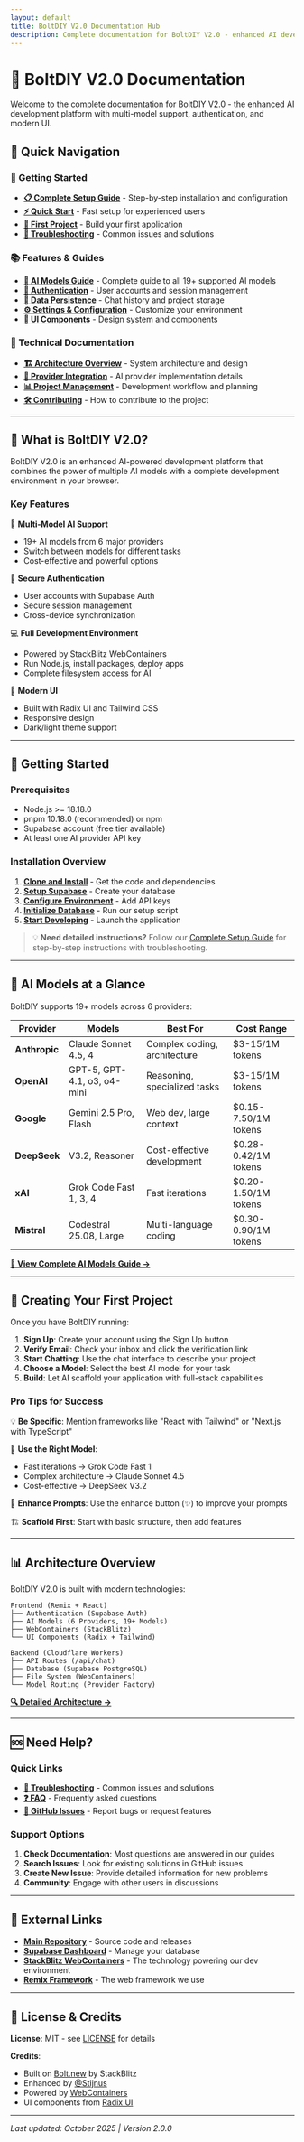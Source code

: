 ```yaml
---
layout: default
title: BoltDIY V2.0 Documentation Hub
description: Complete documentation for BoltDIY V2.0 - enhanced AI development platform with multi-model support
---
```


# 📖 BoltDIY V2.0 Documentation

Welcome to the complete documentation for BoltDIY V2.0 - the enhanced AI development platform with multi-model support, authentication, and modern UI.

## 🚀 Quick Navigation

### 🏁 Getting Started
- **[📋 Complete Setup Guide](../SETUP_GUIDE.md)** - Step-by-step installation and configuration
- **[⚡ Quick Start](../README.md#-installation--setup)** - Fast setup for experienced users
- **[🎯 First Project](#creating-your-first-project)** - Build your first application
- **[🐛 Troubleshooting](./troubleshooting.md)** - Common issues and solutions

### 📚 Features & Guides
- **[🤖 AI Models Guide](./ai-models.md)** - Complete guide to all 19+ supported AI models
- **[🔐 Authentication](./authentication.md)** - User accounts and session management
- **[💾 Data Persistence](./data-persistence.md)** - Chat history and project storage
- **[⚙️ Settings & Configuration](./configuration.md)** - Customize your environment
- **[🎨 UI Components](./DESIGN_SYSTEM.md)** - Design system and components

### 🔧 Technical Documentation
- **[🏗️ Architecture Overview](./CURRENT_ARCHITECTURE.md)** - System architecture and design
- **[🔌 Provider Integration](../MULTI_MODEL_IMPLEMENTATION_SUMMARY.md)** - AI provider implementation details
- **[📊 Project Management](./PROJECT_MANAGEMENT.md)** - Development workflow and planning
- **[🛠️ Contributing](../CONTRIBUTING.md)** - How to contribute to the project

---

## 🌟 What is BoltDIY V2.0?

BoltDIY V2.0 is an enhanced AI-powered development platform that combines the power of multiple AI models with a complete development environment in your browser.

### Key Features

🤖 **Multi-Model AI Support**
- 19+ AI models from 6 major providers
- Switch between models for different tasks
- Cost-effective and powerful options

🔐 **Secure Authentication**
- User accounts with Supabase Auth
- Secure session management
- Cross-device synchronization

💻 **Full Development Environment**
- Powered by StackBlitz WebContainers
- Run Node.js, install packages, deploy apps
- Complete filesystem access for AI

🎨 **Modern UI**
- Built with Radix UI and Tailwind CSS
- Responsive design
- Dark/light theme support

---

## 🚀 Getting Started

### Prerequisites
- Node.js >= 18.18.0
- pnpm 10.18.0 (recommended) or npm
- Supabase account (free tier available)
- At least one AI provider API key

### Installation Overview

1. **[Clone and Install](../SETUP_GUIDE.md#step-1-clone-and-install)** - Get the code and dependencies
2. **[Setup Supabase](../SETUP_GUIDE.md#step-2-create-supabase-project)** - Create your database
3. **[Configure Environment](../SETUP_GUIDE.md#step-4-configure-environment-variables)** - Add API keys
4. **[Initialize Database](../SETUP_GUIDE.md#step-5-set-up-database-the-easy-way-)** - Run our setup script
5. **[Start Developing](../SETUP_GUIDE.md#step-8-start-developing-)** - Launch the application

> 💡 **Need detailed instructions?** Follow our [Complete Setup Guide](../SETUP_GUIDE.md) for step-by-step instructions with troubleshooting.

---

## 🤖 AI Models at a Glance

BoltDIY supports 19+ models across 6 providers:

| Provider | Models | Best For | Cost Range |
|----------|--------|----------|------------|
| **Anthropic** | Claude Sonnet 4.5, 4 | Complex coding, architecture | $3-15/1M tokens |
| **OpenAI** | GPT-5, GPT-4.1, o3, o4-mini | Reasoning, specialized tasks | $3-15/1M tokens |
| **Google** | Gemini 2.5 Pro, Flash | Web dev, large context | $0.15-7.50/1M tokens |
| **DeepSeek** | V3.2, Reasoner | Cost-effective development | $0.28-0.42/1M tokens |
| **xAI** | Grok Code Fast 1, 3, 4 | Fast iterations | $0.20-1.50/1M tokens |
| **Mistral** | Codestral 25.08, Large | Multi-language coding | $0.30-0.90/1M tokens |

**[📖 View Complete AI Models Guide →](./ai-models.md)**

---

## 🎯 Creating Your First Project

Once you have BoltDIY running:

1. **Sign Up**: Create your account using the Sign Up button
2. **Verify Email**: Check your inbox and click the verification link
3. **Start Chatting**: Use the chat interface to describe your project
4. **Choose a Model**: Select the best AI model for your task
5. **Build**: Let AI scaffold your application with full-stack capabilities

### Pro Tips for Success

💡 **Be Specific**: Mention frameworks like "React with Tailwind" or "Next.js with TypeScript"

🔄 **Use the Right Model**: 
- Fast iterations → Grok Code Fast 1
- Complex architecture → Claude Sonnet 4.5
- Cost-effective → DeepSeek V3.2

📝 **Enhance Prompts**: Use the enhance button (✨) to improve your prompts

🏗️ **Scaffold First**: Start with basic structure, then add features

---

## 📊 Architecture Overview

BoltDIY V2.0 is built with modern technologies:

```
Frontend (Remix + React)
├── Authentication (Supabase Auth)
├── AI Models (6 Providers, 19+ Models)
├── WebContainers (StackBlitz)
└── UI Components (Radix + Tailwind)

Backend (Cloudflare Workers)
├── API Routes (/api/chat)
├── Database (Supabase PostgreSQL)
├── File System (WebContainers)
└── Model Routing (Provider Factory)
```

**[🔍 Detailed Architecture →](./CURRENT_ARCHITECTURE.md)**

---

## 🆘 Need Help?

### Quick Links
- **[🐛 Troubleshooting](./troubleshooting.md)** - Common issues and solutions
- **[❓ FAQ](./faq.md)** - Frequently asked questions
- **[💬 GitHub Issues](https://github.com/Stijnus/bolt-new-enhanced/issues)** - Report bugs or request features

### Support Options

1. **Check Documentation**: Most questions are answered in our guides
2. **Search Issues**: Look for existing solutions in GitHub issues
3. **Create New Issue**: Provide detailed information for new problems
4. **Community**: Engage with other users in discussions

---

## 🔗 External Links

- **[Main Repository](https://github.com/Stijnus/bolt-new-enhanced)** - Source code and releases
- **[Supabase Dashboard](https://supabase.com)** - Manage your database
- **[StackBlitz WebContainers](https://webcontainers.io)** - The technology powering our dev environment
- **[Remix Framework](https://remix.run)** - The web framework we use

---

## 📄 License & Credits

**License**: MIT - see [LICENSE](../LICENSE) for details

**Credits**:
- Built on [Bolt.new](https://bolt.new) by StackBlitz
- Enhanced by [@Stijnus](https://github.com/Stijnus)
- Powered by [WebContainers](https://webcontainers.io)
- UI components from [Radix UI](https://www.radix-ui.com)

---

*Last updated: October 2025 | Version 2.0.0*